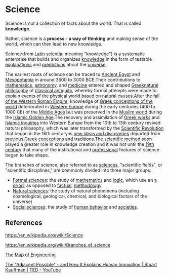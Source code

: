 # Science

Science is not a collection of facts about the world. That is called **knowledge**.

Rather, science is a **process - a way of thinking** and making sense of the world, which can then lead to new knowledge.

Science(from [Latin](https://en.wikipedia.org/wiki/Latin_language) scientia, meaning "knowledge") is a systematic enterprise that builds and organizes [knowledge](https://en.wikipedia.org/wiki/Knowledge) in the form of testable [explanations](https://en.wikipedia.org/wiki/Explanation) and [predictions](https://en.wikipedia.org/wiki/Predictions) about the [universe](https://en.wikipedia.org/wiki/Universe).

The earliest roots of science can be traced to [Ancient Egypt](https://en.wikipedia.org/wiki/Ancient_Egypt) and [Mesopotamia](https://en.wikipedia.org/wiki/Mesopotamia) in around 3500 to 3000 BCE.Their contributions to [mathematics](https://en.wikipedia.org/wiki/Mathematics), [astronomy](https://en.wikipedia.org/wiki/Astronomy), and [medicine](https://en.wikipedia.org/wiki/Medicine) entered and shaped [Greek](https://en.wikipedia.org/wiki/Ancient_Greece)[natural philosophy](https://en.wikipedia.org/wiki/Natural_philosophy) of [classical antiquity](https://en.wikipedia.org/wiki/Classical_antiquity), whereby formal attempts were made to explain events of the [physical world](https://en.wikipedia.org/wiki/Universe) based on natural causes.After the [fall of the Western Roman Empire](https://en.wikipedia.org/wiki/Fall_of_the_Western_Roman_Empire), knowledge of [Greek conceptions of the world](https://en.wikipedia.org/wiki/History_of_science_in_classical_antiquity) deteriorated in [Western Europe](https://en.wikipedia.org/wiki/Western_Europe) during the early centuries (400 to 1000 CE) of the [Middle Ages](https://en.wikipedia.org/wiki/Middle_Ages) but was preserved in the [Muslim world](https://en.wikipedia.org/wiki/Muslim_world) during the [Islamic Golden Age](https://en.wikipedia.org/wiki/Islamic_Golden_Age).The recovery and assimilation of [Greek works](https://en.wikipedia.org/wiki/Ancient_Greek_literature) and [Islamic inquiries](https://en.wikipedia.org/wiki/Science_in_the_medieval_Islamic_world) into Western Europe from the 10th to 13th century revived natural philosophy, which was later transformed by the [Scientific Revolution](https://en.wikipedia.org/wiki/Scientific_Revolution) that began in the 16th centuryas [new ideas and discoveries](https://en.wikipedia.org/wiki/Scientific_Revolution#New_ideas) departed from [previous Greek conceptions](https://en.wikipedia.org/wiki/Scientific_Revolution#Ancient_and_medieval_background) and traditions.The [scientific method](https://en.wikipedia.org/wiki/Scientific_method) soon played a greater role in knowledge creation and it was not until the [19th century](https://en.wikipedia.org/wiki/19th_century_in_science) that many of the institutional and [professional](https://en.wikipedia.org/wiki/Scientist) features of science began to take shape.

The branches of science, also referred to as [sciences](https://en.wikipedia.org/wiki/Science), "scientific fields", or "scientific disciplines," are commonly divided into three major groups:

- [Formal sciences](https://en.wikipedia.org/wiki/Formal_science): the study of [mathematics](https://en.wikipedia.org/wiki/Mathematics) and [logic](https://en.wikipedia.org/wiki/Logic), which use an [a priori](https://en.wikipedia.org/wiki/A_priori_and_a_posteriori), as opposed to [factual](https://en.wikipedia.org/wiki/Fact), [methodology](https://en.wikipedia.org/wiki/Methodology).
- [Natural sciences](https://en.wikipedia.org/wiki/Natural_science): the study of natural phenomena (including cosmological, geological, chemical, and biological factors of the universe)
- [Social sciences](https://en.wikipedia.org/wiki/Social_science): the study of [human behavior](https://en.wikipedia.org/wiki/Human_behavior) and [societies](https://en.wikipedia.org/wiki/Society).

## References

https://en.wikipedia.org/wiki/Science

https://en.wikipedia.org/wiki/Branches_of_science

[The Map of Engineering](https://youtu.be/pQgxiQAMTTo)

[The "Adjacent Possible" - and How It Explains Human Innovation | Stuart Kauffman | TED - YouTube](https://www.youtube.com/watch?v=nEtATZePGmg)
